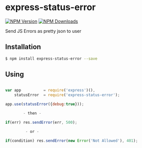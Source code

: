 # express-status-error

  [![NPM Version][npm-image]][npm-url]
  [![NPM Downloads][downloads-image]][downloads-url]

Send JS Errors as pretty json to user

## Installation

```bash
$ npm install express-status-error --save
```
## Using

```javascript

var app          = require('express')(),
    statusError  = require('express-status-error');

app.use(statusError({debug:true}));

        - then -

if(err) res.sendError(err, 500);

         - or -

if(condition) res.sendError(new Error('Not Allowed'), 401);

```

[npm-image]: https://img.shields.io/npm/v/express-status-error.svg?style=flat
[npm-url]: https://npmjs.org/package/express-status-error
[downloads-image]: https://img.shields.io/npm/dm/express-status-error.svg?style=flat
[downloads-url]: https://npmjs.org/package/express-status-error
[travis-image]: https://img.shields.io/travis/strongloop/express-status-error.svg?style=flat
[travis-url]: https://travis-ci.org/strongloop/express-status-error
[coveralls-image]: https://img.shields.io/coveralls/strongloop/express-status-error.svg?style=flat
[coveralls-url]: https://coveralls.io/r/strongloop/express-status-error?branch=master
